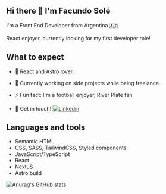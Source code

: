 ## Hi there 👋 I'm Facundo Solé
I'm a Front End Developer from Argentina 🇦🇷 <br/><br/>
React enjoyer, currently looking for my first developer role!

<!--
**facusole/facusole** is a ✨ _special_ ✨ repository because its `README.md` (this file) appears on your GitHub profile.

Here are some ideas to get you started:
-->

## What to expect 

- 🔭  React and Astro lover.

- 🌱 Currently working on side projects while being freelance.

- ⚡ Fun fact: I'm a football enjoyer, River Plate fan

- 💬 Get in touch! [![Linkedin](https://i.stack.imgur.com/gVE0j.png)](https://www.linkedin.com/in/facundo-solé-563305244/)
&nbsp;

## Languages and tools

- Semantic HTML
- CSS, SASS, TailwindCSS, Styled components
- JavaScript/TypeScript
- React
- NextJS
- Astro.build

[![Anurag's GitHub stats](https://github-readme-stats.vercel.app/api?username=facusole)](https://github.com/anuraghazra/github-readme-stats)
